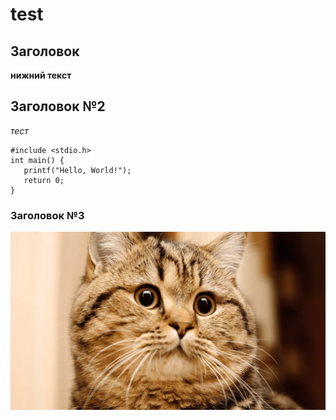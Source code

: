 # test

## Заголовок

**нижний текст**

## Заголовок №2

_тест_

```
#include <stdio.h>
int main() {
   printf("Hello, World!");
   return 0;
}
```

### Заголовок №3

![alt text](image.png)

